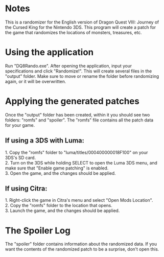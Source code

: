 <h1>Notes</h1>
This is a randomizer for the English version of Dragon Quest VIII: Journey of the Cursed King for the Nintendo 3DS. This program will create a patch for the game that randomizes the locations of monsters, treasures, etc.
<h1>Using the application</h1>
Run "DQ8Rando.exe". After opening the application, input your specifications and click "Randomize!". This will create several files in the "output" folder. Make sure to move or rename the folder before randomizing again, or it will be overwritten.
<h1>Applying the generated patches</h1>
Once the "output" folder has been created, within it you should see two folders: "romfs" and "spoiler". The "romfs" file contains all the patch data for your game.
<h2>If using a 3DS with Luma:</h2>
1. Copy the "romfs" folder to "luma/titles/000400000018F100" on your 3DS's SD card.<br/>
2. Turn on the 3DS while holding SELECT to open the Luma 3DS menu, and make sure that "Enable game patching" is enabled.<br/>
3. Open the game, and the changes should be applied.
<h2>If using Citra:</h2>
1. Right-click the game in Citra's menu and select "Open Mods Location".<br/>
2. Copy the "romfs" folder to the location that opens.<br/>
3. Launch the game, and the changes should be applied.
<h1>The Spoiler Log</h1>
The "spoiler" folder contains information about the randomized data. If you want the contents of the randomized patch to be a surprise, don't open this.
